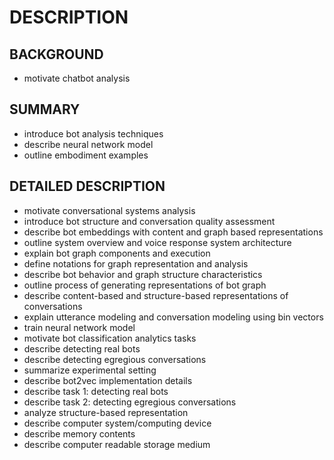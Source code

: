 # DESCRIPTION

## BACKGROUND

- motivate chatbot analysis

## SUMMARY

- introduce bot analysis techniques
- describe neural network model
- outline embodiment examples

## DETAILED DESCRIPTION

- motivate conversational systems analysis
- introduce bot structure and conversation quality assessment
- describe bot embeddings with content and graph based representations
- outline system overview and voice response system architecture
- explain bot graph components and execution
- define notations for graph representation and analysis
- describe bot behavior and graph structure characteristics
- outline process of generating representations of bot graph
- describe content-based and structure-based representations of conversations
- explain utterance modeling and conversation modeling using bin vectors
- train neural network model
- motivate bot classification analytics tasks
- describe detecting real bots
- describe detecting egregious conversations
- summarize experimental setting
- describe bot2vec implementation details
- describe task 1: detecting real bots
- describe task 2: detecting egregious conversations
- analyze structure-based representation
- describe computer system/computing device
- describe memory contents
- describe computer readable storage medium

